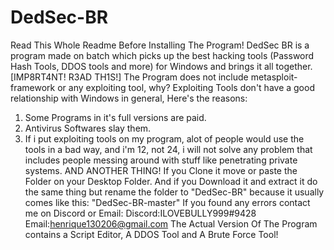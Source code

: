 # DedSec-BR
Read This Whole Readme Before Installing The Program!
DedSec BR is a program made on batch which picks up the best hacking tools (Password Hash Tools, DDOS tools and more) for Windows and brings it all together.
[IMP8RT4NT! R3AD TH1S!]
The Program does not include metasploit-framework or any exploiting tool, why? Exploiting Tools don't have a good relationship with Windows in general, Here's the reasons:
1. Some Programs in it's full versions are paid.
2. Antivirus Softwares slay them.
3. If i put exploiting tools on my program, alot of people would use the tools in a bad way, and i'm 12, not 24, i will not solve any problem that includes people messing around with stuff like penetrating private systems.
                      AND ANOTHER THING!
If you Clone it move or paste the Folder on your Desktop Folder.
And if you Download it and extract it do the same thing but rename the folder to "DedSec-BR" because it usually comes like this:
"DedSec-BR-master"
If you found any errors contact me on Discord or Email:
Discord:ILOVEBULLY999#9428  
Email:henrique130206@gmail.com
The Actual Version Of The Program contains a Script Editor, A DDOS Tool and A Brute Force Tool!
